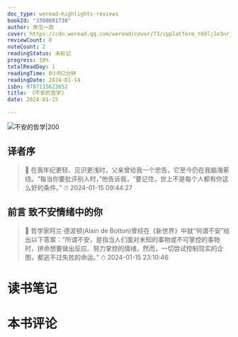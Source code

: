 ```yaml
---
doc_type: weread-highlights-reviews
bookId: "3300081730"
author: 岸见一郎
cover: https://cdn.weread.qq.com/weread/cover/73/cpplatform_t69lj1e3nrjr4c7fvqxjbc/t7_cpplatform_t69lj1e3nrjr4c7fvqxjbc1702885888.jpg
reviewCount: 0
noteCount: 2
readingStatus: 未标记
progress: 10%
totalReadDay: 1
readingTime: 0小时2分钟
readingDate: 2024-01-14
isbn: 9787115623652
title: 《不安的哲学》
date: 2024-01-15

---
```


![ 不安的哲学|200](https://cdn.weread.qq.com/weread/cover/73/cpplatform_t69lj1e3nrjr4c7fvqxjbc/t7_cpplatform_t69lj1e3nrjr4c7fvqxjbc1702885888.jpg)


## 译者序

> 📌 在我年纪更轻、见识更浅时，父亲曾给我一个忠告，它至今仍在我脑海萦绕。“每当你要批评别人时，”他告诉我，“要记住，世上不是每个人都有你这么好的条件。” 
> ⏱ 2024-01-15 09:44:27 

## 前言 致不安情绪中的你

> 📌 哲学家阿兰·德波顿(Alain de Botton)曾经在《新世界》中就“何谓不安”给出以下答案：“所谓不安，是指当人们面对未知的事物或不可掌控的事物时，拼命想要做出反应、努力掌控的情绪。然而，一切尝试控制现实的企图，都逃不过失败的命运。” 
> ⏱ 2024-01-15 23:10:46 


# 读书笔记


# 本书评论
